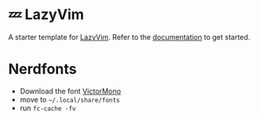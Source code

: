 # 💤 LazyVim

A starter template for [LazyVim](https://github.com/LazyVim/LazyVim).
Refer to the [documentation](https://lazyvim.github.io/installation) to get started.

# Nerdfonts

- Download the font [VictorMono](https://www.nerdfonts.com/font-downloads)
- move to `~/.local/share/fonts`
- run `fc-cache -fv`
